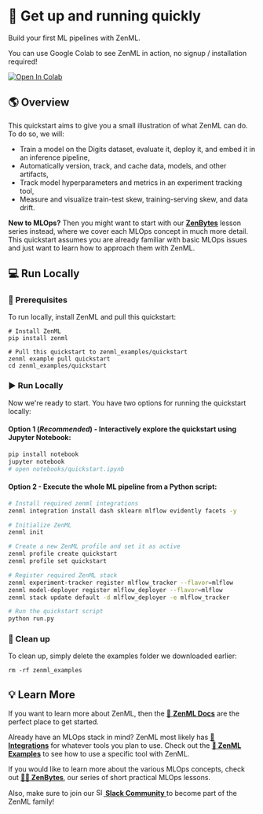 # :running: Get up and running quickly

Build your first ML pipelines with ZenML.

You can use Google Colab to see ZenML in action, no signup / installation required!

<a href="https://colab.research.google.com/github/zenml-io/zenml/blob/main/examples/quickstart/notebooks/quickstart.ipynb" target="_parent"><img src="https://colab.research.google.com/assets/colab-badge.svg" alt="Open In Colab"/></a>

## :earth_americas: Overview

This quickstart aims to give you a small illustration of what ZenML can do. To do so, we will:
- Train a model on the Digits dataset, evaluate it, deploy it, and embed it in an inference pipeline,
- Automatically version, track, and cache data, models, and other artifacts,
- Track model hyperparameters and metrics in an experiment tracking tool,
- Measure and visualize train-test skew, training-serving skew, and data drift.

**New to MLOps?** Then you might want to start with our [**ZenBytes**](https://github.com/zenml-io/zenbytes) lesson series instead, where we cover each MLOps concept in much more detail. This quickstart assumes you are already familiar with basic MLOps issues and just want to learn how to approach them with ZenML.

## :computer: Run Locally

### :page_facing_up: Prerequisites 
To run locally, install ZenML and pull this quickstart:

```shell
# Install ZenML
pip install zenml

# Pull this quickstart to zenml_examples/quickstart
zenml example pull quickstart
cd zenml_examples/quickstart
```

### :arrow_forward: Run Locally
Now we're ready to start. You have two options for running the quickstart locally:

#### Option 1 (*Recommended*) - Interactively explore the quickstart using Jupyter Notebook:
```bash
pip install notebook
jupyter notebook
# open notebooks/quickstart.ipynb
```

#### Option 2 - Execute the whole ML pipeline from a Python script:
```bash
# Install required zenml integrations
zenml integration install dash sklearn mlflow evidently facets -y

# Initialize ZenML
zenml init

# Create a new ZenML profile and set it as active
zenml profile create quickstart
zenml profile set quickstart

# Register required ZenML stack
zenml experiment-tracker register mlflow_tracker --flavor=mlflow
zenml model-deployer register mlflow_deployer --flavor=mlflow
zenml stack update default -d mlflow_deployer -e mlflow_tracker

# Run the quickstart script
python run.py
```

### :sponge: Clean up

To clean up, simply delete the examples folder we downloaded earlier:

```shell
rm -rf zenml_examples
```

## :bulb: Learn More

If you want to learn more about ZenML, 
then the [:page_facing_up: **ZenML Docs**](https://docs.zenml.io/) 
are the perfect place to get started.

Already have an MLOps stack in mind?
ZenML most likely has
[**:link: Integrations**](https://docs.zenml.io/features/integrations) 
for whatever tools you plan to use. Check out the
[**:pray: ZenML Examples**](https://github.com/zenml-io/zenml/tree/main/examples)
to see how to use a specific tool with ZenML.

If you would like to learn more about the various MLOps concepts, check out
[**:teacher: ZenBytes**](https://github.com/zenml-io/zenbytes),
our series of short practical MLOps lessons.

Also, make sure to join our <a href="https://zenml.io/slack-invite" target="_blank">
    <img width="15" src="https://cdn3.iconfinder.com/data/icons/logos-and-brands-adobe/512/306_Slack-512.png" alt="Slack"/>
    <b>Slack Community</b> 
</a> to become part of the ZenML family!
